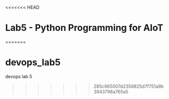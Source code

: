 <<<<<<< HEAD
# Lab5 - Python Programming for AIoT


=======
# devops_lab5
devops lab 5
>>>>>>> 285c965007d2356825d7f751a9b3943798a765a5
